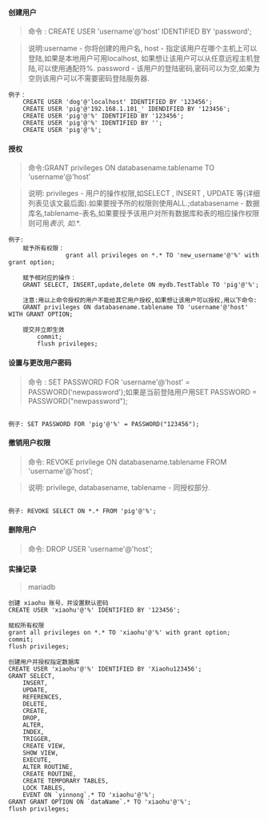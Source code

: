 #### 创建用户
> 命令 : CREATE USER 'username'@'host' IDENTIFIED BY 'password'; 

> 说明:username - 你将创建的用户名, host - 指定该用户在哪个主机上可以登陆,如果是本地用户可用localhost, 如果想让该用户可以从任意远程主机登陆,可以使用通配符%. password - 该用户的登陆密码,密码可以为空,如果为空则该用户可以不需要密码登陆服务器. 

```
例子：
    CREATE USER 'dog'@'localhost' IDENTIFIED BY '123456'; 
    CREATE USER 'pig'@'192.168.1.101_' IDENDIFIED BY '123456'; 
    CREATE USER 'pig'@'%' IDENTIFIED BY '123456'; 
    CREATE USER 'pig'@'%' IDENTIFIED BY ''; 
    CREATE USER 'pig'@'%'; 
```

#### 授权
> 命令:GRANT privileges ON databasename.tablename TO 'username'@'host' 

> 说明: privileges - 用户的操作权限,如SELECT , INSERT , UPDATE 等(详细列表见该文最后面).如果要授予所的权限则使用ALL.;databasename - 数据库名,tablename-表名,如果要授予该用户对所有数据库和表的相应操作权限则可用*表示, 如*.*. 

```
例子:
    赋予所有权限：
                grant all privileges on *.* TO 'new_username'@'%' with grant option;
    
    赋予相对应的操作：
    GRANT SELECT, INSERT,update,delete ON mydb.TestTable TO 'pig'@'%'; 
    
    注意:用以上命令授权的用户不能给其它用户授权,如果想让该用户可以授权,用以下命令: 
    GRANT privileges ON databasename.tablename TO 'username'@'host' WITH GRANT OPTION; 
    
    提交并立即生效
        commit;
        flush privileges;
```

#### 设置与更改用户密码 

> 命令 : SET PASSWORD FOR 'username'@'host' = PASSWORD('newpassword');如果是当前登陆用户用SET PASSWORD = PASSWORD("newpassword"); 

```

例子: SET PASSWORD FOR 'pig'@'%' = PASSWORD("123456"); 

```

#### 撤销用户权限 

> 命令: REVOKE privilege ON databasename.tablename FROM 'username'@'host'; 

> 说明: privilege, databasename, tablename - 同授权部分. 

```

例子: REVOKE SELECT ON *.* FROM 'pig'@'%'; 

```

#### 删除用户 

> 命令: DROP USER 'username'@'host'; 





#### 实操记录

> mariadb

```
创建 xiaohu 账号，并设置默认密码
CREATE USER 'xiaohu'@'%' IDENTIFIED BY '123456';

赋权所有权限
grant all privileges on *.* TO 'xiaohu'@'%' with grant option;
commit;
flush privileges;

创建用户并授权指定数据库
CREATE USER 'xiaohu'@'%' IDENTIFIED BY 'Xiaohu123456'; 
GRANT SELECT,
	INSERT,
	UPDATE,
	REFERENCES,
	DELETE,
	CREATE,
	DROP,
	ALTER,
	INDEX,
	TRIGGER,
	CREATE VIEW,
	SHOW VIEW,
	EXECUTE,
	ALTER ROUTINE,
	CREATE ROUTINE,
	CREATE TEMPORARY TABLES,
	LOCK TABLES,
	EVENT ON `yinnong`.* TO 'xiaohu'@'%';
GRANT GRANT OPTION ON `dataName`.* TO 'xiaohu'@'%';
flush privileges;
```



